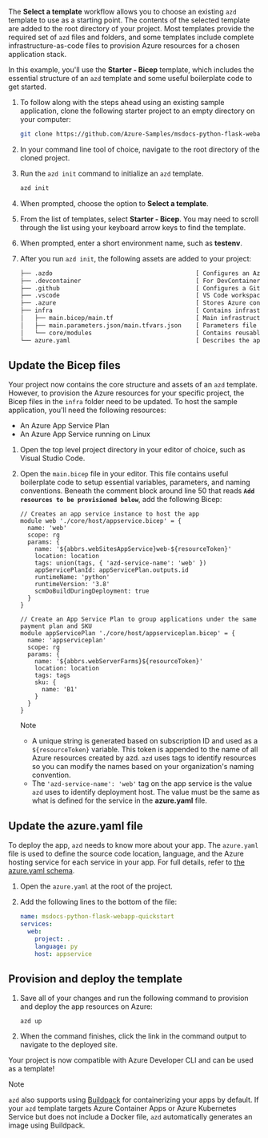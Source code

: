 The **Select a template** workflow allows you to choose an existing `azd` template to use as a starting point. The contents of the selected template are added to the root directory of your project. Most templates provide the required set of `azd` files and folders, and some templates include complete infrastructure-as-code files to provision Azure resources for a chosen application stack. 

In this example, you'll use the **Starter - Bicep** template, which includes the essential structure of an `azd` template and some useful boilerplate code to get started.

1. To follow along with the steps ahead using an existing sample application, clone the following starter project to an empty directory on your computer:

    ```bash
    git clone https://github.com/Azure-Samples/msdocs-python-flask-webapp-quickstart
    ```

1. In your command line tool of choice, navigate to the root directory of the cloned project.

1. Run the `azd init` command to initialize an `azd` template.

    ```bash
    azd init
    ```

1. When prompted, choose the option to **Select a template**.

1. From the list of templates, select **Starter - Bicep**. You may need to scroll through the list using your keyboard arrow keys to find the template.

1. When prompted, enter a short environment name, such as **testenv**.

1. After you run `azd init`, the following assets are added to your project:

    ```txt
    ├── .azdo                                        [ Configures an Azure Pipeline ]
    ├── .devcontainer                                [ For DevContainer ]
    ├── .github                                      [ Configures a GitHub workflow ]
    ├── .vscode                                      [ VS Code workspace configurations ]
    ├── .azure                                       [ Stores Azure configurations and environment variables ]
    ├── infra                                        [ Contains infrastructure as code files ]
    │   ├── main.bicep/main.tf                       [ Main infrastructure file ]
    │   ├── main.parameters.json/main.tfvars.json    [ Parameters file ]
    │   └── core/modules                             [ Contains reusable Bicep/Terraform modules ]
    └── azure.yaml                                   [ Describes the app and type of Azure resources]
    ```

## Update the Bicep files

Your project now contains the core structure and assets of an `azd` template. However, to provision the Azure resources for your specific project, the Bicep files in the `infra` folder need to be updated. To host the sample application, you'll need the following resources:

- An Azure App Service Plan
- An Azure App Service running on Linux

1. Open the top level project directory in your editor of choice, such as Visual Studio Code.

1. Open the `main.bicep` file in your editor. This file contains useful boilerplate code to setup essential variables, parameters, and naming conventions. Beneath the comment block around line 50 that reads **`Add resources to be provisioned below`**, add the following Bicep:

    ```bicep
    // Creates an app service instance to host the app
    module web './core/host/appservice.bicep' = {
      name: 'web'
      scope: rg
      params: {
        name: '${abbrs.webSitesAppService}web-${resourceToken}'
        location: location
        tags: union(tags, { 'azd-service-name': 'web' })
        appServicePlanId: appServicePlan.outputs.id
        runtimeName: 'python'
        runtimeVersion: '3.8'
        scmDoBuildDuringDeployment: true
      }
    }
    
    // Create an App Service Plan to group applications under the same payment plan and SKU
    module appServicePlan './core/host/appserviceplan.bicep' = {
      name: 'appserviceplan'
      scope: rg
      params: {
        name: '${abbrs.webServerFarms}${resourceToken}'
        location: location
        tags: tags
        sku: {
          name: 'B1'
        }
      }
    }
    ```

    > [!NOTE]
    > - A unique string is generated based on subscription ID and used as a `${resourceToken}` variable. This token is appended to the name of all Azure resources created by azd. `azd` uses tags to identify resources so you can modify the names based on your organization's naming convention.
    > - The `'azd-service-name': 'web'` tag on the app service is the value `azd` uses to identify deployment host. The value must be the same as what is defined for the service in the **azure.yaml** file.
    
## Update the azure.yaml file

To deploy the app, `azd` needs to know more about your app. The `azure.yaml` file is used to define the source code location, language, and the Azure hosting service for each service in your app. For full details, refer to [the azure.yaml schema](../azd-schema.md).

1. Open the `azure.yaml` at the root of the project.

1. Add the following lines to the bottom of the file:

    ```yml
    name: msdocs-python-flask-webapp-quickstart
    services:
      web:
        project: .
        language: py
        host: appservice
    ```

## Provision and deploy the template

1. Save all of your changes and run the following command to provision and deploy the app resources on Azure:

    ```azdeveloper
    azd up
    ```

1. When the command finishes, click the link in the command output to navigate to the deployed site.

Your project is now compatible with Azure Developer CLI and can be used as a template!

> [!NOTE]
> `azd` also supports using [Buildpack](https://buildpacks.io/) for containerizing your apps by default. If your `azd` template targets Azure Container Apps or Azure Kubernetes Service but does not include a Docker file, `azd` automatically generates an image using Buildpack.